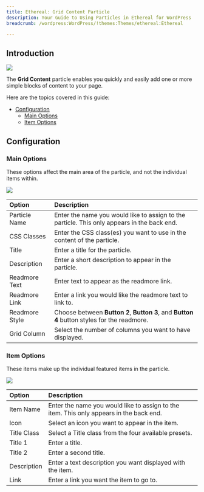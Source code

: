 ```yaml
---
title: Ethereal: Grid Content Particle
description: Your Guide to Using Particles in Ethereal for WordPress
breadcrumb: /wordpress:WordPress/!themes:Themes/ethereal:Ethereal

---
```


## Introduction

![](assets/particle_gridcontent1.jpeg)

The **Grid Content** particle enables you quickly and easily add one or more simple blocks of content to your page.

Here are the topics covered in this guide:

* [Configuration](#configuration)
    - [Main Options](#main-options)
    - [Item Options](#item-options)

## Configuration

### Main Options 

These options affect the main area of the particle, and not the individual items within.

![](assets/particle_gridcontent2.jpeg)

| Option         | Description                                                                                 |
| :-----         | :-----                                                                                      |
| Particle Name  | Enter the name you would like to assign to the particle. This only appears in the back end. |
| CSS Classes    | Enter the CSS class(es) you want to use in the content of the particle.                     |
| Title          | Enter a title for the particle.                                                             |
| Description    | Enter a short description to appear in the particle.                                        |
| Readmore Text  | Enter text to appear as the readmore link.                                                  |
| Readmore Link  | Enter a link you would like the readmore text to link to.                                   |
| Readmore Style | Choose between **Button 2**, **Button 3**, and **Button 4** button styles for the readmore. |
| Grid Column    | Select the number of columns you want to have displayed.                                    |

### Item Options

These items make up the individual featured items in the particle.

![](assets/particle_gridcontent3.jpeg)

| Option      | Description                                                                             |
| :-----      | :-----                                                                                  |
| Item Name   | Enter the name you would like to assign to the item. This only appears in the back end. |
| Icon        | Select an icon you want to appear in the item.                                          |
| Title Class | Select a Title class from the four available presets.                                   |
| Title 1     | Enter a title.                                                                          |
| Title 2     | Enter a second title.                                                                   |
| Description | Enter a text description you want displayed with the item.                              |
| Link        | Enter a link you want the item to go to.                                                |
